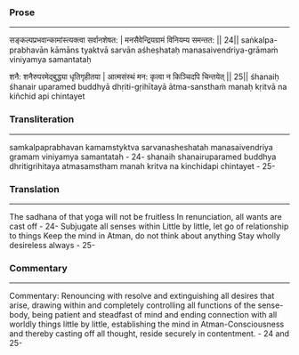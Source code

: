 ### Prose 
 --- 
सङ्कल्पप्रभवान्कामांस्त्यक्त्वा सर्वानशेषत: |
मनसैवेन्द्रियग्रामं विनियम्य समन्तत: || 24||
saṅkalpa-prabhavān kāmāns tyaktvā sarvān aśheṣhataḥ
manasaivendriya-grāmaṁ viniyamya samantataḥ

शनै: शनैरुपरमेद्बुद्ध्या धृतिगृहीतया |
आत्मसंस्थं मन: कृत्वा न किञ्चिदपि चिन्तयेत् || 25||
śhanaiḥ śhanair uparamed buddhyā dhṛiti-gṛihītayā
ātma-sansthaṁ manaḥ kṛitvā na kiñchid api chintayet

### Transliteration 
 --- 
samkalpaprabhavan kamamstyktva sarvanasheshatah manasaivendriya gramam viniyamya samantatah - 24- shanaih shanairuparamed buddhya dhritigrihitaya atmasamstham manah kritva na kinchidapi chintayet - 25-

### Translation 
 --- 
The sadhana of that yoga will not be fruitless In renunciation, all wants are cast off - 24- Subjugate all senses within Little by little, let go of relationship to things Keep the mind in Atman, do not think about anything Stay wholly desireless always - 25-

### Commentary 
 --- 
Commentary: Renouncing with resolve and extinguishing all desires that arise, drawing within and completely controlling all functions of the sense-body, being patient and steadfast of mind and ending connection with all worldly things little by little, establishing the mind in Atman-Consciousness and thereby casting off all thought, reside securely in contentment. - 24 and 25-